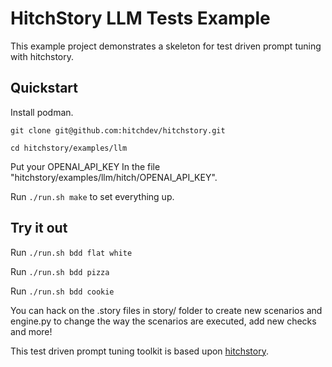 # HitchStory LLM Tests Example

This example project demonstrates a skeleton for test driven prompt tuning
with hitchstory.

## Quickstart

Install podman.

`git clone git@github.com:hitchdev/hitchstory.git`

`cd hitchstory/examples/llm`

Put your OPENAI_API_KEY In the file "hitchstory/examples/llm/hitch/OPENAI_API_KEY".

Run `./run.sh make` to set everything up.

## Try it out

Run `./run.sh bdd flat white`

Run `./run.sh bdd pizza`

Run `./run.sh bdd cookie`

You can hack on the .story files in story/ folder to create new scenarios and
engine.py to change the way the scenarios are executed, add new checks and more!

This test driven prompt tuning toolkit is based upon [hitchstory](https://hitchdev.com/hitchstory).
